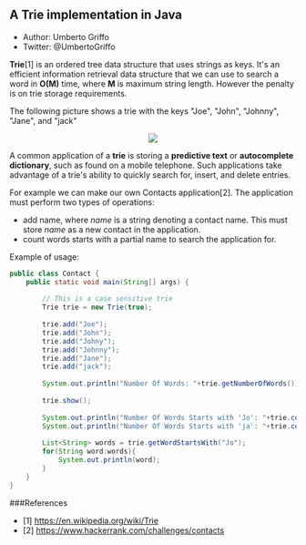 ## A Trie implementation in Java
* Author: Umberto Griffo
* Twitter: @UmbertoGriffo

**Trie**[1] is an ordered tree data structure that uses strings as keys. It's an efficient information retrieval data structure that we can use to search a word in **O(M)** time, where **M** is maximum string length. However the penalty is on trie storage requirements.

The following picture shows a trie with the keys "Joe", "John", "Johnny", "Jane", and "jack"
<p align="center">
  <img src="https://github.com/umbertogriffo/Trie/blob/master/Trie.jpg"/>
</p>

A common application of a **trie** is storing a **predictive text** or **autocomplete dictionary**, such as found on a mobile telephone. Such applications take advantage of a trie's ability to quickly search for, insert, and delete entries.

For example we can make our own Contacts application[2]. 
The application must perform two types of operations:

- add name, where *name* is a string denoting a contact name. This must store *name* as a new contact in the application.
- count words starts with a partial name to search the application for.

Example of usage:
``` java
public class Contact {
	public static void main(String[] args) {
		
		// This is a case sensitive trie
	    Trie trie = new Trie(true);
	    
		trie.add("Joe");
		trie.add("John");
		trie.add("Johny");
		trie.add("Johnny");		
		trie.add("Jane");
		trie.add("jack");
		
		System.out.println("Number Of Words: "+trie.getNumberOfWords());
		
		trie.show();
		
		System.out.println("Number Of Words Starts with 'Jo': "+trie.countWordStartsWith("Jo"));
		System.out.println("Number Of Words Starts with 'ja': "+trie.countWordStartsWith("ja"));
		
		List<String> words = trie.getWordStartsWith("Jo");
		for(String word:words){
			System.out.println(word);
		}	
	}
}
``` 

###References
- [1] https://en.wikipedia.org/wiki/Trie
- [2] https://www.hackerrank.com/challenges/contacts
